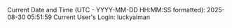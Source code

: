 Current Date and Time (UTC - YYYY-MM-DD HH:MM:SS formatted): 2025-08-30 05:51:59
Current User's Login: luckyaiman
